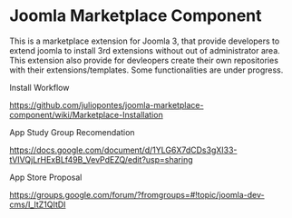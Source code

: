 Joomla Marketplace Component
============================

This is a marketplace extension for Joomla 3, that provide developers to extend joomla to install 3rd extensions without out of administrator area. This extension also provide for devleopers create their own repositories with their extensions/templates. Some functionalities are under progress.

Install Workflow

https://github.com/juliopontes/joomla-marketplace-component/wiki/Marketplace-Installation

App Study Group Recomendation

https://docs.google.com/document/d/1YLG6X7dCDs3gXI33-tVIVQjLrHExBLf49B_VevPdEZQ/edit?usp=sharing

App Store Proposal

https://groups.google.com/forum/?fromgroups=#!topic/joomla-dev-cms/I_ltZ1QItDI
